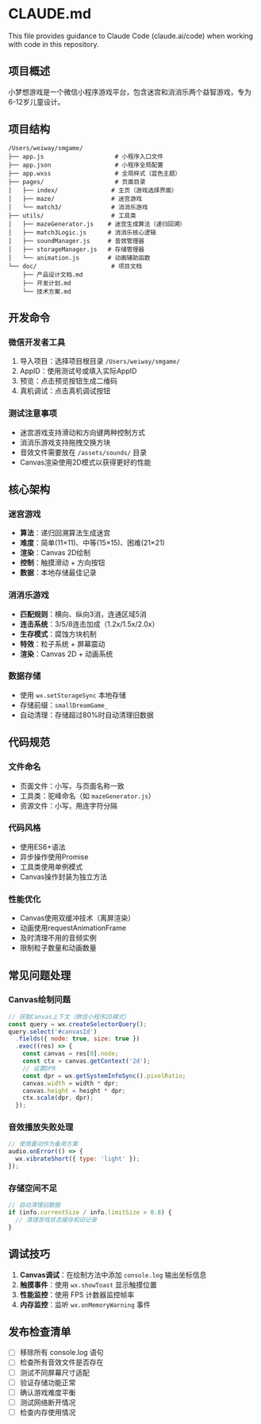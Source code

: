# CLAUDE.md

This file provides guidance to Claude Code (claude.ai/code) when working with code in this repository.

## 项目概述

小梦想游戏是一个微信小程序游戏平台，包含迷宫和消消乐两个益智游戏，专为6-12岁儿童设计。

## 项目结构

```
/Users/weiway/smgame/
├── app.js                    # 小程序入口文件
├── app.json                  # 小程序全局配置
├── app.wxss                  # 全局样式（蓝色主题）
├── pages/                    # 页面目录
│   ├── index/               # 主页（游戏选择界面）
│   ├── maze/                # 迷宫游戏
│   └── match3/              # 消消乐游戏
├── utils/                   # 工具类
│   ├── mazeGenerator.js    # 迷宫生成算法（递归回溯）
│   ├── match3Logic.js      # 消消乐核心逻辑
│   ├── soundManager.js     # 音效管理器
│   ├── storageManager.js   # 存储管理器
│   └── animation.js        # 动画辅助函数
└── doc/                     # 项目文档
    ├── 产品设计文档.md
    ├── 开发计划.md
    └── 技术方案.md
```

## 开发命令

### 微信开发者工具
1. 导入项目：选择项目根目录 `/Users/weiway/smgame/`
2. AppID：使用测试号或填入实际AppID
3. 预览：点击预览按钮生成二维码
4. 真机调试：点击真机调试按钮

### 测试注意事项
- 迷宫游戏支持滑动和方向键两种控制方式
- 消消乐游戏支持拖拽交换方块
- 音效文件需要放在 `/assets/sounds/` 目录
- Canvas渲染使用2D模式以获得更好的性能

## 核心架构

### 迷宫游戏
- **算法**：递归回溯算法生成迷宫
- **难度**：简单(11×11)、中等(15×15)、困难(21×21)
- **渲染**：Canvas 2D绘制
- **控制**：触摸滑动 + 方向按钮
- **数据**：本地存储最佳记录

### 消消乐游戏
- **匹配规则**：横向、纵向3消，连通区域5消
- **连击系统**：3/5/8连击加成（1.2x/1.5x/2.0x）
- **生存模式**：腐蚀方块机制
- **特效**：粒子系统 + 屏幕震动
- **渲染**：Canvas 2D + 动画系统

### 数据存储
- 使用 `wx.setStorageSync` 本地存储
- 存储前缀：`smallDreamGame_`
- 自动清理：存储超过80%时自动清理旧数据

## 代码规范

### 文件命名
- 页面文件：小写，与页面名称一致
- 工具类：驼峰命名（如 `mazeGenerator.js`）
- 资源文件：小写，用连字符分隔

### 代码风格
- 使用ES6+语法
- 异步操作使用Promise
- 工具类使用单例模式
- Canvas操作封装为独立方法

### 性能优化
- Canvas使用双缓冲技术（离屏渲染）
- 动画使用requestAnimationFrame
- 及时清理不用的音频实例
- 限制粒子数量和动画数量

## 常见问题处理

### Canvas绘制问题
```javascript
// 获取Canvas上下文（微信小程序2D模式）
const query = wx.createSelectorQuery();
query.select('#canvasId')
  .fields({ node: true, size: true })
  .exec((res) => {
    const canvas = res[0].node;
    const ctx = canvas.getContext('2d');
    // 设置DPR
    const dpr = wx.getSystemInfoSync().pixelRatio;
    canvas.width = width * dpr;
    canvas.height = height * dpr;
    ctx.scale(dpr, dpr);
  });
```

### 音效播放失败处理
```javascript
// 使用震动作为备用方案
audio.onError(() => {
  wx.vibrateShort({ type: 'light' });
});
```

### 存储空间不足
```javascript
// 自动清理旧数据
if (info.currentSize / info.limitSize > 0.8) {
  // 清理游戏状态缓存和旧记录
}
```

## 调试技巧

1. **Canvas调试**：在绘制方法中添加 `console.log` 输出坐标信息
2. **触摸事件**：使用 `wx.showToast` 显示触摸位置
3. **性能监控**：使用 FPS 计数器监控帧率
4. **内存监控**：监听 `wx.onMemoryWarning` 事件

## 发布检查清单

- [ ] 移除所有 console.log 语句
- [ ] 检查所有音效文件是否存在
- [ ] 测试不同屏幕尺寸适配
- [ ] 验证存储功能正常
- [ ] 确认游戏难度平衡
- [ ] 测试网络断开情况
- [ ] 检查内存使用情况